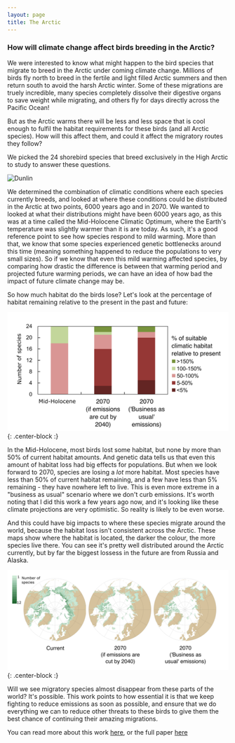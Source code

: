 ```yaml
---
layout: page
title: The Arctic
---
```

### How will climate change affect birds breeding in the Arctic?

We were interested to know what might happen to the bird species that migrate to breed in the Arctic under coming climate change. Millions of birds fly north to breed in the fertile and light filled Arctic summers and then return south to avoid the harsh Arctic winter. Some of these migrations are truely incredible, many species completely dissolve their digestive organs to save weight while migrating, and others fly for days directly across the Pacific Ocean! 

But as the Arctic warms there will be less and less space that is cool enough to fulfil the habitat requirements for these birds (and all Arctic species). How will this affect them, and could it affect the migratory routes they follow?

We picked the 24 shorebird species that breed exclusively in the High Arctic to study to answer these questions.

![Dunlin](https://upload.wikimedia.org/wikipedia/commons/6/62/Calidris-alpina-001_edit.jpg "Mdf, edited by Fir0002 [CC BY-SA 3.0 (http://creativecommons.org/licenses/by-sa/3.0/)]")

We determined the combination of climatic conditions where each species currently breeds, and looked at where these conditions could be distributed in the Arctic at two points, 6000 years ago and in 2070. We wanted to looked at what their distributions might have been 6000 years ago, as this was at a time called the Mid-Holocene Climatic Optimum, where the Earth's temperature was slightly warmer than it is are today. As such, it's a good reference point to see how species respond to mild warming. More than that, we know that some species experienced genetic bottlenecks around this time (meaning something happened to reduce the populations to very small sizes). So if we know that even this mild warming affected species, by comparing how drastic the difference is between that warming period and projected future warming periods, we can have an idea of how bad the impact of future climate change may be.

So how much habitat do the birds lose? Let's look at the percentage of habitat remaining relative to the present in the past and future:

![ShorebirdBarChart](/img/ShorebirdBarChart.png){: .center-block :}

In the Mid-Holocene, most birds lost some habitat, but none by more than 50% of current habitat amounts. And genetic data tells us that even this amount of habitat loss had big effects for populations. But when we look forward to 2070, species are losing a *lot* more habitat. Most species have less than 50% of current habitat remaining, and a few have less than 5% remaining - they have nowhere left to live. This is even more extreme in a "business as usual" scenario where we don't curb emissions. It's worth noting that I did this work a few years ago now, and it's looking like these climate projections are very optimistic. So reality is likely to be even worse. 

And this could have big impacts to where these species migrate around the world, because the habitat loss isn't consistent across the Arctic. These maps show where the habitat is located, the darker the colour, the more species live there. You can see it's pretty well distributed around the Arctic currently, but by far the biggest lossess in the future are from Russia and Alaska. 

![ShorebirdMaps](/img/ShorebirdMaps.png){: .center-block :}

Will we see migratory species almost disappear from these parts of the world? It's possible. This work points to how essential it is that we keep fighting to reduce emissions as soon as possible, and ensure that we do everything we can to reduce other threats to these birds to give them the best chance of continuing their amazing migrations. 

You can read more about this work [here](https://theconversation.com/arctic-birds-face-disappearing-breeding-grounds-as-climate-warms-62656), or the full paper [here](https://www.fullerlab.org/wp-content/uploads/2017/02/Wauchope-et-al-2017.pdf)





